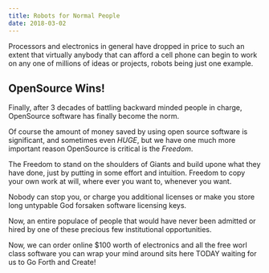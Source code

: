 ```yaml
---
title: Robots for Normal People
date: 2018-03-02
---
```


Processors and electronics in general have dropped in price to such an
extent that virtually anybody that can afford a cell phone can begin
to work on any one of millions of ideas or projects, robots being just
one example.

## OpenSource Wins!

Finally, after 3 decades of battling backward minded people in charge,
OpenSource software has finally become the norm.  

Of course the amount of money saved by using open source software is
significant, and sometimes even _HUGE_, but we have one much more
important reason OpenSource is critical is the _Freedom_.

The Freedom to stand on the shoulders of Giants and build upone what
they have done, just by putting in some effort and intuition.  Freedom
to copy your own work at will, where ever you want to, whenever you
want.

Nobody can stop you, or charge you additional licenses or make you
store long untypable God forsaken software licensing keys.

Now, an entire populace of people that would have never been admitted
or hired by one of these precious few institutional opportunities.

Now, we can order online $100 worth of electronics and all the free
worl class software you can wrap your mind around sits here TODAY
waiting for us to Go Forth and Create!



